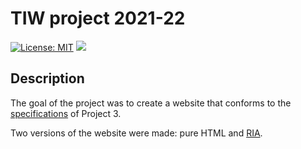# TIW project 2021-22

[![License: MIT](https://img.shields.io/badge/License-MIT-yellow.svg)](https://opensource.org/licenses/MIT)
[![](https://img.shields.io/badge/Documentation--blue)](documentation/documentation.pdf)


## Description
The goal of the project was to create a website that conforms to the [specifications](TIW_progetti_2021-22-v2.pdf) of Project 3.

Two versions of the website were made: pure HTML and [RIA](https://github.com/GioBar00/tiw2022-RIA).

